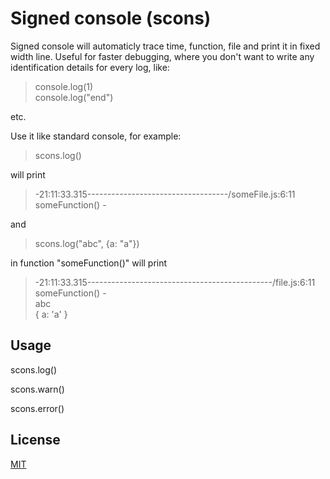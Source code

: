 # Signed console (scons)

Signed console will automaticly trace time, function, file and print it in fixed width line.
Useful for faster debugging, where you don't want to write any identification details for every log, like:

> console.log(1)  
> console.log("end")

etc.

Use it like standard console, for example: 

> scons.log() 

will print

> -21:11:33.315-----------------------------------/someFile.js:6:11  someFunction() -

and

> scons.log("abc", {a: "a"})

in function "someFunction()" will print


> -21:11:33.315----------------------------------------------/file.js:6:11  someFunction() -   
> abc  
> { a: 'a' }


## Usage

scons.log()

scons.warn()

scons.error()

## License

[MIT](http://mit-license.org)
